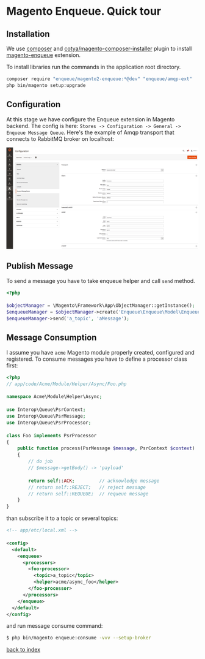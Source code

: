 # Magento Enqueue. Quick tour

## Installation

We use [composer](https://getcomposer.org/) and [cotya/magento-composer-installer](https://github.com/Cotya/magento-composer-installer) plugin to install [magento-enqueue](https://github.com/php-enqueue/magento-enqueue) extension.

To install libraries run the commands in the application root directory.

```bash
composer require "enqueue/magento2-enqueue:*@dev" "enqueue/amqp-ext"
php bin/magento setup:upgrade 
```

## Configuration

At this stage we have configure the Enqueue extension in Magento backend. 
The config is here: `Stores -> Configuration -> General -> Enqueue Message Queue`.
Here's the example of Amqp transport that connects to RabbitMQ broker on localhost:
 

![Сonfiguration](enqueue_doc.png)

## Publish Message

To send a message you have to take enqueue helper and call `send` method.

```php
<?php

$objectManager = \Magento\Framework\App\ObjectManager::getInstance();
$enqueueManager = $objectManager->create('Enqueue\Enqueue\Model\EnqueueManager');
$enqueueManager->send('a_topic', 'aMessage');
```

## Message Consumption

I assume you have `acme` Magento module properly created, configured and registered. 
To consume messages you have to define a processor class first: 

```php
<?php
// app/code/Acme/Module/Helper/Async/Foo.php

namespace Acme\Module\Helper\Async;

use Interop\Queue\PsrContext;
use Interop\Queue\PsrMessage;
use Interop\Queue\PsrProcessor;

class Foo implements PsrProcessor
{
    public function process(PsrMessage $message, PsrContext $context)
    {
        // do job
        // $message->getBody() -> 'payload'

        return self::ACK;         // acknowledge message
        // return self::REJECT;   // reject message
        // return self::REQUEUE;  // requeue message
    }
}
```

than subscribe it to a topic or several topics:


```xml
<!-- app/etc/local.xml -->

<config>
  <default>
    <enqueue>
      <processors>
        <foo-processor>
          <topic>a_topic</topic>
          <helper>acme/async_foo</helper>
        </foo-processor>
      </processors>
    </enqueue>
  </default>
</config>
```

and run message consume command:

```bash
$ php bin/magento enqueue:consume -vvv --setup-broker
```

[back to index](../index.md)